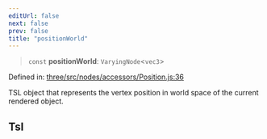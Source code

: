 ```yaml
---
editUrl: false
next: false
prev: false
title: "positionWorld"
---
```


> `const` **positionWorld**: `VaryingNode`\<`vec3`\>

Defined in: [three/src/nodes/accessors/Position.js:36](https://github.com/DefinitelyMaybe/three-i18n/blob/fa57b79433d1c349ffb23a78727299c8d4190136/three/src/nodes/accessors/Position.js#L36)

TSL object that represents the vertex position in world space of the current rendered object.

## Tsl
